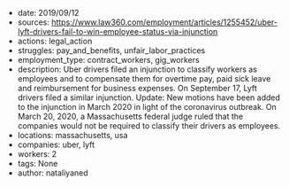 - date: 2019/09/12
- sources: https://www.law360.com/employment/articles/1255452/uber-lyft-drivers-fail-to-win-employee-status-via-injunction
- actions: legal_action
- struggles: pay_and_benefits, unfair_labor_practices
- employment_type: contract_workers, gig_workers
- description: Uber drivers filed an injunction to classify workers as employees and to compensate them for overtime pay, paid sick leave and reimbursement for business expenses. On September 17, Lyft drivers filed a similar injunction. Update: New motions have been added to the injunction in March 2020 in light of the coronavirus outbreak. On March 20, 2020, a Massachusetts federal judge ruled that the companies would not be required to classify their drivers as employees.
- locations: massachusetts, usa
- companies: uber, lyft
- workers: 2
- tags: None
- author: nataliyaned
